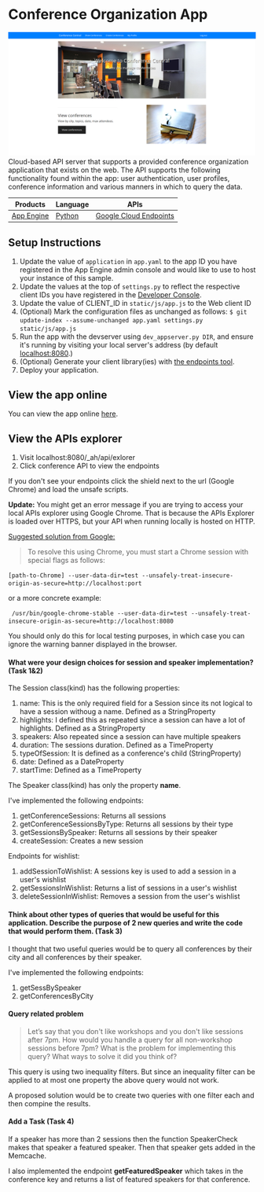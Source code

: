 # Conference Organization App
![](screenshot.png)
Cloud-based API server that supports a provided conference organization application that exists on the web. The API supports the following functionality found within the app: user authentication, user profiles, conference information and various manners in which to query the data.

| Products | Language | APIs |
| --- | --- | --- |
| [App Engine][1] | [Python][2] | [Google Cloud Endpoints][3] |

## Setup Instructions
1. Update the value of `application` in `app.yaml` to the app ID you
   have registered in the App Engine admin console and would like to use to host
   your instance of this sample.
1. Update the values at the top of `settings.py` to
   reflect the respective client IDs you have registered in the
   [Developer Console][4].
1. Update the value of CLIENT_ID in `static/js/app.js` to the Web client ID
1. (Optional) Mark the configuration files as unchanged as follows:
   `$ git update-index --assume-unchanged app.yaml settings.py static/js/app.js`
1. Run the app with the devserver using `dev_appserver.py DIR`, and ensure it's running by visiting your local server's address (by default [localhost:8080][5].)
1. (Optional) Generate your client library(ies) with [the endpoints tool][6].
1. Deploy your application.

## View the app online

You can view the app online [here](https://conforgapp.appspot.com/).

## View the APIs explorer
1. Visit localhost:8080/_ah/api/exlorer
2. Click conference API to view the endpoints

If you don't see your endpoints click the shield next to the url (Google Chrome) and load the unsafe scripts.

**Update:** You might get an error message if you are trying to access your local APIs explorer using Google Chrome. That is because the APIs Explorer is loaded over HTTPS, but your API when running locally is hosted on HTTP.

[Suggested solution from Google:](https://developers.google.com/explorer-help/#hitting_local_api)
>To resolve this using Chrome, you must start a Chrome session with special flags as follows:
```
[path-to-Chrome] --user-data-dir=test --unsafely-treat-insecure-origin-as-secure=http://localhost:port
```
or a more concrete example:
```
 /usr/bin/google-chrome-stable --user-data-dir=test --unsafely-treat-insecure-origin-as-secure=http://localhost:8080
```
You should only do this for local testing purposes, in which case you can ignore the warning banner displayed in the browser.

#### What were your design choices for session and speaker implementation? (Task 1&2)
The Session class(kind) has the following properties:

1. name: This is the only required field for a Session since its not logical to have a session withoug a name. Defined as a StringProperty
2. highlights: I defined this as repeated since a session can have a lot of highlights. Defined as a StringProperty
3. speakers: Also repeated since a session can have multiple speakers
4. duration: The sessions duration. Defined as a TimeProperty
5. typeOfSession: It is defined as a conference's child (StringProperty)
6. date: Defined as a DateProperty
7. startTime: Defined as a TimeProperty

The Speaker class(kind) has only the property **name**.

I've implemented the following endpoints:

1. getConferenceSessions: Returns all sessions
2. getConferenceSessionsByType: Returns all sessions by their type
3. getSessionsBySpeaker: Returns all sessions by their speaker
4. createSession: Creates a new session

Endpoints for wishlist:

1. addSessionToWishlist: A sessions key is used to add a session in a user's wishlist
2. getSessionsInWishlist: Returns a list of sessions in a user's wishlist
3. deleteSessionInWishlist: Removes a session from the user's wishlist

#### Think about other types of queries that would be useful for this application. Describe the purpose of 2 new queries and write the code that would perform them. (Task 3)

I thought that two useful queries would be to query all conferences by their city and all conferences by their speaker.

I've implemented the following endpoints:

1. getSessBySpeaker
2. getConferencesByCity

#### Query related problem
> Let’s say that you don't like workshops and you don't like sessions after 7pm. How would you handle a query for all non-workshop sessions before 7pm? What is the problem for implementing this query? What ways to solve it did you think of?

This query is using two inequality filters. But since an inequality filter can be applied to at most one property the above query would not work.

A proposed solution would be to create two queries with one filter each and then compine the results.

#### Add a Task (Task 4)
If a speaker has more than 2 sessions then the function SpeakerCheck makes that speaker a featured speaker. Then that speaker gets added in the Memcache.

I also implemented the endpoint **getFeaturedSpeaker** which takes in the conference key and returns a list of featured speakers for that conference.

[1]: https://developers.google.com/appengine
[2]: http://python.org
[3]: https://developers.google.com/appengine/docs/python/endpoints/
[4]: https://console.developers.google.com/
[5]: https://localhost:8080/
[6]: https://developers.google.com/appengine/docs/python/endpoints/endpoints_tool

